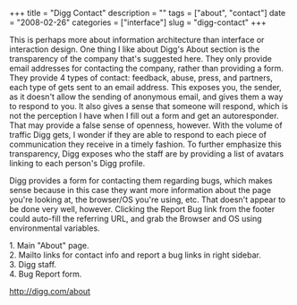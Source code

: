 +++
title = "Digg Contact"
description = ""
tags = ["about", "contact"]
date = "2008-02-26"
categories = ["interface"]
slug = "digg-contact"
+++


<p>This is perhaps more about information architecture than interface or interaction design. One thing I like about Digg's About section is the transparency of the company that's suggested here. They only provide email addresses for contacting the company, rather than providing a form. They provide 4 types of contact: feedback, abuse, press, and partners, each type of gets sent to an email address. This exposes you, the sender, as it doesn't allow the sending of anonymous email, and gives them a way to respond to you. It also gives a sense that someone will respond, which is not the perception I have when I fill out a form and get an autoresponder. That may provide a false sense of openness, however. With the volume of traffic Digg gets, I wonder if they are able to respond to each piece of communication they receive in a timely fashion. To further emphasize this transparency, Digg exposes who the staff are by providing a list of avatars linking to each person's Digg profile. </p>
<p>Digg provides a form for contacting them regarding bugs, which makes sense because in this case they want more information about the page you're looking at, the browser/OS you're using, etc. That doesn't appear to be done very well, however. Clicking the Report Bug link from the footer could auto-fill the referring URL, and grab the Browser and OS using environmental variables. </p>
<div id="screens-full" class="clear"><div class="caption">1. Main &quot;About&quot; page. </div><div class="fullimg clear"><a href="/media/interface/digg-about-1.png" class="group" rel="group" title="1. Main &quot;About&quot; page. "><img src="/media/interface/digg-about-1.png" alt="" class="img-responsive"></a></div></div><div id="screens-full" class="clear"><div class="caption">2. Mailto links for contact info and report a bug links in right sidebar. </div><div class="fullimg clear"><a href="/media/interface/digg-about-2.png" class="group" rel="group" title="2. Mailto links for contact info and report a bug links in right sidebar. "><img src="/media/interface/digg-about-2.png" alt="" class="img-responsive"></a></div></div><div id="screens-full" class="clear"><div class="caption">3. Digg staff.</div><div class="fullimg clear"><a href="/media/interface/digg-about-3.png" class="group" rel="group" title="3. Digg staff."><img src="/media/interface/digg-about-3.png" alt="" class="img-responsive"></a></div></div><div id="screens-full" class="clear"><div class="caption">4. Bug Report form.</div><div class="fullimg clear"><a href="/media/interface/digg-about-4.png" class="group" rel="group" title="4. Bug Report form."><img src="/media/interface/digg-about-4.png" alt="" class="img-responsive"></a></div></div>        
<p><a href="http://digg.com/about">http://digg.com/about</a></p>

